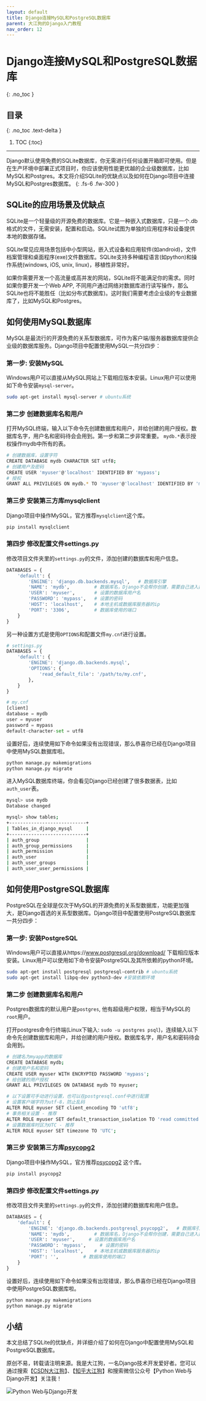 ```yaml
---
layout: default
title: Django连接MySQL和PostgreSQL数据库
parent: 大江狗的Django入门教程
nav_order: 12
---
```


# Django连接MySQL和PostgreSQL数据库
{: .no_toc }

## 目录
{: .no_toc .text-delta }

1. TOC
{:toc}

---
Django默认使用免费的SQLite数据库，你无需进行任何设置开箱即可使用。但是在生产环境中部署正式项目时，你应该使用性能更优越的企业级数据库，比如MySQL和Postgres。本文将介绍SQLite的优缺点以及如何在Django项目中连接MySQL和Postgres数据库。
{: .fs-6 .fw-300 }

## SQLite的应用场景及优缺点
SQLite是一个轻量级的开源免费的数据库。它是一种嵌入式数据库，只是一个.db格式的文件，无需安装，配置和启动。SQLite试图为单独的应用程序和设备提供本地的数据存储。

SQLite常见应用场景包括中小型网站，嵌入式设备和应用软件(如android)，文件档案管理和桌面程序(exe)文件数据库。SQLite支持多种编程语言(如python)和操作系统(windows, iOS, unix, linux)，移植性非常好。

如果你需要开发一个高流量或高并发的网站，SQLite将不能满足你的需求。同时如果你要开发一个Web APP, 不同用户通过网络对数据库进行读写操作，那么SQLite也将不能胜任（比如分布式数据库)。这时我们需要考虑企业级的专业数据库了，比如MySQL和Postgres。

## 如何使用MySQL数据库

MySQL是最流行的开源免费的关系型数据库，可作为客户端/服务器数据库提供企业级的数据库服务。Django项目中配置使用MySQL一共分四步：

### 第一步: 安装MySQL

Windows用户可以直接从MySQL网站上下载相应版本安装。Linux用户可以使用如下命令安装`mysql-server`。

```bash
sudo apt-get install mysql-server # ubuntu系统
```

### 第二步 创建数据库名和用户

打开MySQL终端，输入以下命令先创建数据库和用户，并给创建的用户授权。数据库名字，用户名和密码待会会用到。第一步和第二步非常重要。 `mydb.*`表示授权操作mydb中所有的表。

```bash
# 创建数据库，设置字符
CREATE DATABASE mydb CHARACTER SET utf8;
# 创建用户及密码
CREATE USER 'myuser'@'localhost' IDENTIFIED BY 'mypass';
# 授权
GRANT ALL PRIVILEGES ON mydb.* TO 'myuser'@'localhost' IDENTIFIED BY 'mypass'
```

### 第三步 安装第三方库mysqlclient

Django项目中操作MySQL，官方推荐`mysqlclient`这个库。

```python
pip install mysqlclient
```

### 第四步 修改配置文件settings.py

修改项目文件夹里的`settings.py`的文件，添加创建的数据库和用户信息。

```python
DATABASES = {
    'default': {
        'ENGINE': 'django.db.backends.mysql',   # 数据库引擎
        'NAME': 'mydb',         # 数据库名，Django不会帮你创建，需要自己进入数据库创建。
        'USER': 'myuser',       # 设置的数据库用户名
        'PASSWORD': 'mypass',   # 设置的密码
        'HOST': 'localhost',    # 本地主机或数据库服务器的ip
        'PORT': '3306',         # 数据库使用的端口
    }
}
```

另一种设置方式是使用`OPTIONS`和配置文件`my.cnf`进行设置。

```python
# settings.py
DATABASES = {
    'default': {
        'ENGINE': 'django.db.backends.mysql',
        'OPTIONS': {
            'read_default_file': '/path/to/my.cnf',
        },
    }
}

# my.cnf
[client]
database = mydb
user = myuser
password = mypass
default-character-set = utf8
```

设置好后，连续使用如下命令如果没有出现错误，那么恭喜你已经在Django项目中使用MySQL数据库啦。

```python
python manage.py makemigrations                                                              
python manage.py migrate
```
进入MySQL数据库终端，你会看见Django已经创建了很多数据表，比如`auth_user`表。
```bash
mysql> use mydb
Database changed

mysql> show tables;
+----------------------------+
| Tables_in_django_mysql     |
+----------------------------+
| auth_group                 |
| auth_group_permissions     |
| auth_permission            |
| auth_user                  |
| auth_user_groups           |
| auth_user_user_permissions |
```

## 如何使用PostgreSQL数据库

PostgreSQL在全球是仅次于MySQL的开源免费的关系型数据库，功能更加强大，是Django首选的关系型数据库。Django项目中配置使用PostgreSQL数据库一共分四步：

### 第一步: 安装PostgreSQL

Windows用户可以直接从https://www.postgresql.org/download/ 下载相应版本安装。Linux用户可以使用如下命令安装PostgreSQL及其所依赖的python环境。

```bash
sudo apt-get install postgresql postgresql-contrib # ubuntu系统
sudo apt-get install libpq-dev python3-dev #安装依赖环境
```

### 第二步 创建数据库名和用户

Postgres数据库的默认用户是`postgres`, 他有超级用户权限，相当于MySQL的`root`用户。

打开postgres命令行终端(Linux下输入: `sudo -u postgres psql`)，连续输入以下命令先创建数据库和用户，并给创建的用户授权。数据库名字，用户名和密码待会会用到。

```bash
# 创建名为myapp的数据库
CREATE DATABASE mydb; 
# 创建用户名和密码
CREATE USER myuser WITH ENCRYPTED PASSWORD 'mypass'; 
# 给创建的用户授权
GRANT ALL PRIVILEGES ON DATABASE mydb TO myuser;

# 以下设置可手动进行设置，也可以在postgresql.conf中进行配置
# 设置客户端字符为utf-8，防止乱码
ALTER ROLE myuser SET client_encoding TO 'utf8';
# 事务相关设置 - 推荐
ALTER ROLE myuser SET default_transaction_isolation TO 'read committed';
# 设置数据库时区为UTC - 推荐
ALTER ROLE myuser SET timezone TO 'UTC';
```

### 第三步 安装第三方库[psycopg2](https://www.psycopg.org/) 

Django项目中操作MySQL，官方推荐[psycopg2](https://www.psycopg.org/) 这个库。

```python
pip install psycopg2
```

### 第四步 修改配置文件settings.py

修改项目文件夹里的`settings.py`的文件，添加创建的数据库和用户信息。

```python
DATABASES = {
    'default': {
        'ENGINE': 'django.db.backends.postgresql_psycopg2',   # 数据库引擎
        'NAME': 'mydb',         # 数据库名，Django不会帮你创建，需要自己进入数据库创建。
        'USER': 'myuser',     # 设置的数据库用户名
        'PASSWORD': 'mypass',     # 设置的密码
        'HOST': 'localhost',    # 本地主机或数据库服务器的ip
        'PORT': '',         # 数据库使用的端口
    }
}
```

设置好后，连续使用如下命令如果没有出现错误，那么恭喜你已经在Django项目中使用PostgreSQL数据库啦。

```python
python manage.py makemigrations                                                              
python manage.py migrate
```

## 小结

本文总结了SQLite的优缺点，并详细介绍了如何在Django中配置使用MySQL和PostgreSQL数据库。

原创不易，转载请注明来源。我是大江狗，一名Django技术开发爱好者。您可以通过搜索【<a href="https://blog.csdn.net/weixin_42134789">CSDN大江狗</a>】、【<a href="https://www.zhihu.com/people/shi-yun-bo-53">知乎大江狗</a>】和搜索微信公众号【Python Web与Django开发】关注我！

![Python Web与Django开发](../../assets/images/django.png)

